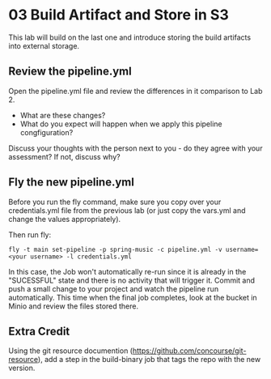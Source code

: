 # 03 Build Artifact and Store in S3

This lab will build on the last one and introduce storing the build artifacts into external storage.

## Review the pipeline.yml

Open the pipeline.yml file and review the differences in it comparison to Lab 2.

- What are these changes?
- What do you expect will happen when we apply this pipeline congfiguration?

Discuss your thoughts with the person next to you - do they agree with your assessment?  If not, discuss why?

## Fly the new pipeline.yml

Before you run the fly command, make sure you copy over your credentials.yml file from the previous lab (or just copy the vars.yml and change the values appropriately).

Then run fly:

```
fly -t main set-pipeline -p spring-music -c pipeline.yml -v username=<your username> -l credentials.yml
```

In this case, the Job won't automatically re-run since it is already in the "SUCESSFUL" state and there is no activity that will trigger it.  Commit and push a small change to your project and watch the pipeline run automatically.  This time when the final job completes, look at the bucket in Minio and review the files stored there.

## Extra Credit

Using the git resource documention (https://github.com/concourse/git-resource), add a step in the build-binary job that tags the repo with the new version.

